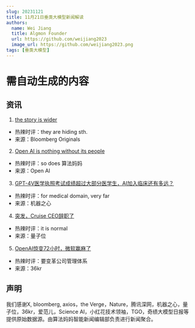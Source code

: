 ```yaml
---
slug: 20231121
title: 11月21日垂类大模型新闻解读
authors:
  name: Wei Jiang
  title: Algmon Founder
  url: https://github.com/weijiang2023
  image_url: https://github.com/weijiang2023.png
tags: [垂类大模型]
---
```


# 需自动生成的内容
## 资讯

1. [the story is wider](https://twitter.com/emilychangtv/status/1726835093325721684)
* 热辣时评：they are hiding sth.
* 来源：Bloomberg Originals

2. [Open AI is nothing without its people](https://twitter.com/jiangelaa/status/1726547873935016404)
* 热辣时评：so does 算法妈妈
* 来源：Open AI

3. [GPT-4V医学执照考试成绩超过大部分医学生，AI加入临床还有多远？](https://mp.weixin.qq.com/s/Nw6AaFJ_1XWlGYkw-MYFbA)
* 热辣时评：for medical domain, very far
* 来源：机器之心

4. [突发，Cruise CEO辞职了](https://mp.weixin.qq.com/s/-of8yTpcaubTnONL_xaSPQ)
* 热辣时评：it is normal
* 来源：量子位

5. [OpenAI惊变72小时，微软赢麻了](https://mp.weixin.qq.com/s/kYPJBP7nomPRLFAipjplMQ)
* 热辣时评：要变革公司管理体系
* 来源：36kr

## 声明

我们感谢X, bloomberg, axios，the Verge，Nature，腾讯深网，机器之心，量子位，36kr，爱范儿，Science AI，小红花技术领袖，TGO，奇绩大模型日报等提供原始数据源。由算法妈妈智能新闻编辑部负责进行新闻聚合。